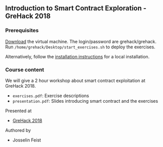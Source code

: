 ## Introduction to Smart Contract Exploration - GreHack 2018

### Prerequisites

[Download](https://drive.google.com/file/d/1XE-cvJ1WWe-DpUVV0LVGH_ry03nBLY3r/view?usp=sharing) the virtual machine.
The login/password are grehack/grehack. Run `/home/grehack/Desktop/start_exercises.sh` to deploy the exercises.

Alternatively, follow the [installation instructions](INSTALL.md) for a local installation.

### Course content

We will give a 2 hour workshop about smart contract exploitation at GreHack 2018. 

* `exercises.pdf`: Exercise descriptions
* `presentation.pdf`: Slides introducing smart contract and the exercises

Presented at
 * [GreHack 2018](https://grehack.fr/)

Authored by
 * Josselin Feist

